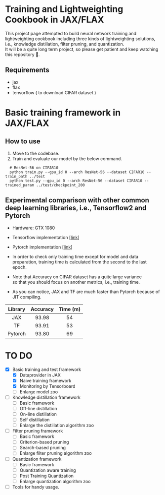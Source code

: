 # Training and Lightweighting Cookbook in JAX/FLAX 
This project page attempted to build neural network training and lightweighting cookbook including three kinds of lightweighting solutions, i.e., knowledge distillation, filter pruning, and quantization. <br>
It will be a quite long term project, so please get patient and keep watching this repository 🤗.

## Requirements
- jax
- flax
- tensorflow ( to download CIFAR dataset )

# Basic training framework in JAX/FLAX
## How to use
1. Move to the codebase.
2. Train and evaluate our model by the below command.

```
  # ResNet-56 on CIFAR10
  python train.py --gpu_id 0 --arch ResNet-56 --dataset CIFAR10 --train_path ../test
  python test.py --gpu_id 0 --arch ResNet-56 --dataset CIFAR10 --trained_param ../test/checkpoint_200
```

## Experimental comparison with other common deep learning libraries, i.e., Tensorflow2 and Pytorch
- Hardware: GTX 1080
- Tensorflow implementation [[link](https://github.com/sseung0703/EKG)]
- Pytorch implementation [[link](https://github.com/akamaster/pytorch_resnet_cifar10)]
- In order to check only training time except for model and data preparation, training time is calculated from the second to the last epoch.

- Note that Accuracy on CIFAR dataset has a quite large variance <br>
  so that you should focus on another metrics, i.e., training time.
- As you can notice, JAX and TF are much faster than Pytorch because of JIT compiling.

<p align="center">

| Library | Accuracy| Time (m)|
|:-------:|:-------:|:-------:|
| JAX     |   93.98 |      54 |
| TF      |   93.91 |      53 |
| Pytorch |   93.80 |      69 |

</p>

# TO DO
- [x] Basic training and test framework
  - [x] Dataprovider in JAX
  - [x] Naive training framework
  - [x] Monitoring by Tensorboard
  - [ ] Enlarge model zoo
  
- [ ] Knowledge distillation framework
  - [ ] Basic framework
  - [ ] Off-line distillation
  - [ ] On-line distillation
  - [ ] Self distillation
  - [ ] Enlarge the distillation algorithm zoo

- [ ] Filter pruning framework
  - [ ] Basic framework
  - [ ] Criterion-based pruning
  - [ ] Search-based pruning
  - [ ] Enlarge filter pruning algorithm zoo

- [ ] Quantization framework
  - [ ] Basic framework
  - [ ] Quantization aware training
  - [ ] Post Training Quantization
  - [ ] Enlarge quantization algorithm zoo

- [ ] Tools for handy usage.
